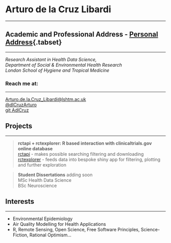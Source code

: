# Arturo de la Cruz Libardi

---

## Academic and Professional Address - [Personal Address](https://ihavetodothisifnot.wordpress.com/){.tabset}

---

_Research Assistant in Health Data Science,_<br />
_Department of Social & Environmental Health Research_<br /> 
_London School of Hygiene and Tropical Medicine_<br /> 

### Reach me at:   

---

<Arturo.de.la.Cruz_Libardi@lshtm.ac.uk>  
[@dlCruzArturo](https://twitter.com/dlCruzArturo)   
[git AdlCruz](https://github.com/AdlCruz) 

## Projects 

---

> **rctapi + rctexplorer: R based interaction with clinicaltrials.gov online database**  
> [rctapi](https://github.com/AdlCruz/rctapi) - makes possible searching filtering and downloading   
> [rctexplorer](https://github.com/AdlCruz/rctexplorer) - feeds data into bespoke shiny app for filtering, plotting and further exploration   

> **Student Dissertations** adding soon  
> MSc Health Data Science   
> BSc Neuroscience  

## Interests 

---

* Environmental Epidemiology 
* Air Quality Modelling for Health Applications 
* R, Remote Sensing, Open Science, Free Software Principles,  Science-Fiction, Rational Optimism...
